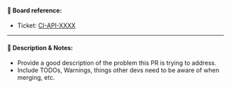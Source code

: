 #### :bookmark: Board reference:

- Ticket: [CI-API-XXXX](link-jira-ticket)

---

#### :pushpin: Description & Notes:

- Provide a good description of the problem this PR is trying to address.
- Include TODOs, Warnings, things other devs need to be aware of when merging, etc.
